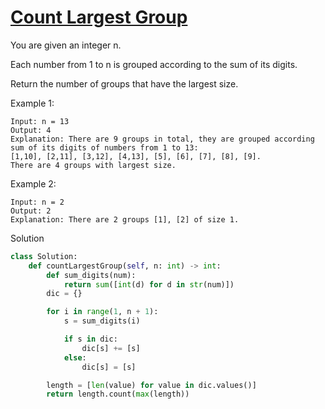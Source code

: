 # [Count Largest Group](https://leetcode.com/problems/count-largest-group/description/)

You are given an integer n.

Each number from 1 to n is grouped according to the sum of its digits.

Return the number of groups that have the largest size.

Example 1:
```
Input: n = 13
Output: 4
Explanation: There are 9 groups in total, they are grouped according sum of its digits of numbers from 1 to 13:
[1,10], [2,11], [3,12], [4,13], [5], [6], [7], [8], [9].
There are 4 groups with largest size.
```
Example 2:
```
Input: n = 2
Output: 2
Explanation: There are 2 groups [1], [2] of size 1.
```
Solution
```python
class Solution:
    def countLargestGroup(self, n: int) -> int:
        def sum_digits(num):
            return sum([int(d) for d in str(num)])
        dic = {}

        for i in range(1, n + 1):
            s = sum_digits(i)

            if s in dic:
                dic[s] += [s]
            else:
                dic[s] = [s]

        length = [len(value) for value in dic.values()]
        return length.count(max(length))
```